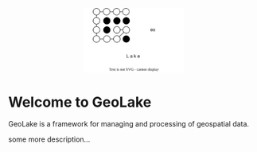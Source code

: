 
<div align="center">
<img src="img/logo.svg" width="40%" height="40%">
</div>

# Welcome to GeoLake
GeoLake is a framework for managing and processing of geospatial data.

some more description...